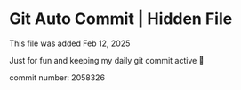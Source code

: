 # Git Auto Commit | Hidden File

This file was added Feb 12, 2025

Just for fun and keeping my daily git commit active 🤪

commit number: 2058326
